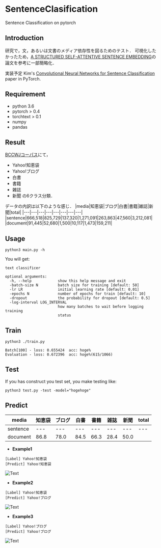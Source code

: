 # SentenceClasification
Sentence Classification on pytorch

## Introduction
研究で，文，あるいは文書のメディア依存性を図るためのテスト．
可視化したかったため，[A STRUCTURED SELF-ATTENTIVE SENTENCE EMBEDDING](https://arxiv.org/pdf/1703.03130.pdf)の論文を参考に一部簡略化．

実装予定 Kim's [Convolutional Neural Networks for Sentence Classification](https://arxiv.org/abs/1408.5882) paper in PyTorch.

## Requirement
* python 3.6
* pytorch > 0.4
* torchtext > 0.1
* numpy
* pandas

## Result
[BCCWJコーパス](https://pj.ninjal.ac.jp/corpus_center/bccwj/)にて，
* Yahoo!知恵袋
* Yahoo!ブログ
* 白書
* 書籍
* 雑誌
* 新聞
の6クラス分類．

データの内訳は以下のような感じ．
|media|知恵袋|ブログ|白書|書籍|雑誌|新聞|total|
|---|---|---|---|---|---|---|---|
|sentence|666,518|825,729|137,320|1,271,091|263,863|47,560|3,212,081|
|document|91,445|52,680|1,500|10,117|1,473|159,211|

## Usage
```
python3 main.py -h
```

You will get:

```
text classificer

optional arguments:
  -h, --help            show this help message and exit
  -batch-size N         batch size for training [default: 50]
  -lr LR                initial learning rate [default: 0.01]
  -epochs N             number of epochs for train [default: 10]
  -dropout              the probability for dropout [default: 0.5]
  -log-interval LOG_INTERVAL
                        how many batches to wait before logging training
                        status
```

## Train
```
python3 ./train.py
```

```
Batch[100] - loss: 0.655424  acc: hoge%
Evaluation - loss: 0.672396  acc: hoge%(615/1066) 
```

## Test
If you has construct you test set, you make testing like:

```
python3 test.py -test -model="hogehoge"
```

## Predict

|media|知恵袋|ブログ|白書|書籍|雑誌|新聞|total|
|---|---|---|---|---|---|---|---|
|sentence|---|---|---|---|---|---|---|
|document|86.8|78.0|84.5|66.3|28.4|50.0|

* **Example1**
```
[Label] Yahoo!知恵袋
[Predict] Yahoo!知恵袋
```
![Text](https://i.gyazo.com/fa025bdde243769baa9646c9b25c0934.png)

* **Example2**
```
[Label] Yahoo!知恵袋
[Predict] Yahoo!ブログ
```
![Text](https://i.gyazo.com/0eeeb7243d57b7517d368db35e85fe9a.png)


* **Example3**
```
[Label] Yahoo!ブログ
[Predict] Yahoo!ブログ
```
![Text](https://i.gyazo.com/b38693d63b29a1f4de193fc5fc325ef6.png)